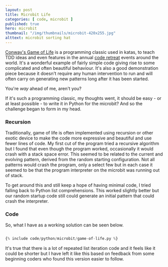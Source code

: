 ```yaml
---
layout: post
title: Microbit Life
categories: [ code, microbit ]
published: true
hero: microbit
thumbnail: "/img/thumbnails/microbit-420x255.jpg"
alttext: microbit sorting hat
---
```


<a href="https://en.wikipedia.org/wiki/Conway's_Game_of_Life">Conway's Game of Life<a/> is a programming
classic used in katas, to teach TDD ideas and even features in the annual <a href="http://coderetreat.org/">code retreat</a>
events around the world. It's a wonderful example of fairly simple code giving rise to some
complicated and often beautiful behaviour. It's also a good demonstration piece because it
doesn't require any human intervention to run and will often carry on generating new patterns
long after it has been started.

You're *way* ahead of me, aren't you?

If it's such a programming classic, my thoughts went, it should be easy - or at least
possible - to write it in Python for the microbit? And so the challenge began to form
in my head.

### Recursion

Traditionally, game of life is often implemented using recursion or other exotic device to
make the code more expressive and beautiful and use fewer lines of code. My first cut of the
program tried a recursive algorithm but I found that even though the program worked,
occasionally it would crash with a stack space error. This seemed to be related to the current
and evolving pattern, derived from the random starting configuration. Not all patterns would
crash the program, only a select few but in each case it seemed to be that the program
interpreter on the microbit was running out of stack.

To get around this and still keep a hope of having minimal code, I tried falling back to
Python list comprehensions. This worked slightly better but our random startup code still
could generate an initial pattern that could crash the interpreter.

### Code

So, what I have as a working solution can be seen below.

```python

{% include code/python/microbit/game-of-life.py %}

```

It's true that there is a lot of repeated list iteration code and it feels like it could
be shorter but I have left it like this based on feedback from some beginning coders who
found this version easier to follow.
